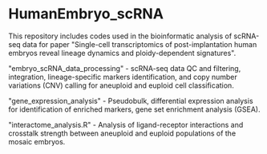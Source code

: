 # HumanEmbryo_scRNA

This repository includes codes used in the bioinformatic analysis of scRNA-seq data for paper "Single-cell transcriptomics of post-implantation human embryos reveal lineage dynamics and ploidy-dependent signatures".

"embryo_scRNA_data_processing" - scRNA-seq data QC and filtering, integration, lineage-specific markers identification, and copy number variations (CNV) calling for aneuploid and euploid cell classification.

"gene_expression_analysis" - Pseudobulk, differential expression analysis for identification of enriched markers, gene set enrichment analysis (GSEA).

"interactome_analysis.R" - Analysis of ligand-receptor interactions and crosstalk strength between aneuploid and euploid populations of the mosaic embryos.
